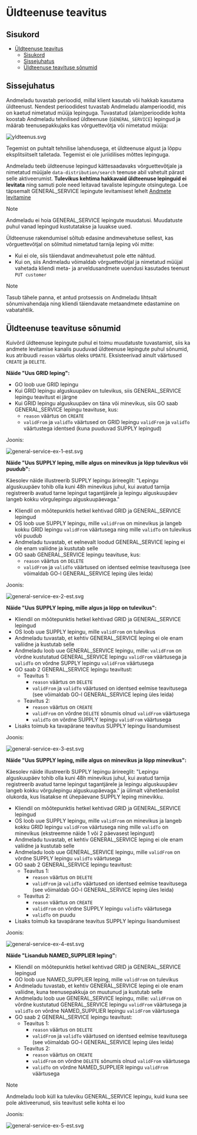 # Üldteenuse teavitus

## Sisukord

<!-- TOC -->
* [Üldteenuse teavitus](#üldteenuse-teavitus)
  * [Sisukord](#sisukord)
  * [Sissejuhatus](#sissejuhatus)
  * [Üldteenuse teavituse sõnumid](#üldteenuse-teavituse-sõnumid)
<!-- TOC -->

## Sissejuhatus

Andmeladu tuvastab perioodid, millal klient kasutab või hakkab kasutama üldteenust. Nendest perioodidest tuvastab Andmeladu alamperioodid, mis on kaetud nimetatud müüja lepinguga. 
Tuvastatud (alam)perioodide kohta koostab Andmeladu tehnilised üldteenuse (`GENERAL_SERVICE`) lepingud ja määrab teenusepakkujaks kas võrguettevõtja või nimetatud müüja:

![yldteenus.svg](../diagrams/general-service/yldteenus.svg)

Tegemist on puhtalt tehnilise lahendusega, et üldteenuse algust ja lõppu eksplitsiitselt talletada. Tegemist ei ole juriidilises mõttes lepinguga.

Andmeladu teeb üldteenuse lepingud kättesaadavaks võrguettevõtjale ja nimetatud müüjale `data-distribution/search` teenuse abil vahetult pärast selle aktiveerumist. **Tulevikus kehtima hakkavaid üldteenuse lepinguid ei levitata** ning samuti pole need leitavad tavaliste lepingute otsingutega. Loe täpsemalt GENERAL_SERVICE lepingute levitamisest lehelt [Andmete levitamine](30-andmete-levitamine.md)

> [!NOTE]
> Andmeladu ei hoia GENERAL_SERVICE lepingute muudatusi. Muudatuste puhul vanad lepingud kustutatakse ja luuakse uued.

Üldteenuse rakendumisel sõltub edasine andmevahetuse sellest, kas võrguettevõtjal on sõlmitud nimetatud tarnija leping või mitte:

- Kui ei ole, siis täiendavat andmevahetust pole ette nähtud.
- Kui on, siis Andmeladu võimaldab võrguettevõtjal ja nimetatud müüjal vahetada kliendi meta- ja arveldusandmete uuendusi kasutades teenust `PUT customer`

> [!NOTE]
> Tasub tähele panna, et antud protsessis on Andmeladu lihtsalt sõnumivahendaja ning kliendi täiendavate metaandmete edastamine on vabatahtlik.

## Üldteenuse teavituse sõnumid

Kuivõrd üldteenuse lepingute puhul ei toimu muudatuste tuvastamist, siis ka andmete levitamise kanalis puuduvad üldteenuse lepingute puhul sõnumid, kus atribuudi `reason` väärtus oleks `UPDATE`. Eksisteerivad ainult väärtused `CREATE` ja `DELETE`.

**Näide "Uus GRID leping":**

- GO loob uue GRID lepingu
- Kui GRID lepingu alguskuupäev on tulevikus, siis GENERAL_SERVICE lepingu teavitust ei järgne
- Kui GRID lepingu alguskuupäev on täna või minevikus, siis GO saab GENERAL_SERVICE lepingu teavituse, kus:
  - `reason` väärtus on `CREATE`
  - `validFrom` ja `validTo` väärtused on GRID lepingu `validFrom` ja `validTo` väärtustega identsed (kuna puuduvad SUPPLY lepingud)

Joonis:

![general-service-ex-1-est.svg](../diagrams/general-service/general-service-ex-1-est.svg)

**Näide "Uus SUPPLY leping, mille algus on minevikus ja lõpp tulevikus või puudub":**

Käesolev näide illustreerib SUPPLY lepingu ärireeglit: "Lepingu alguskuupäev tohib olla kuni 48h minevikus juhul, kui avatud tarnija registreerib avatud tarne lepingut tagantjärele ja lepingu alguskuupäev langeb kokku võrgulepingu alguskuupäevaga."

- Kliendil on mõõtepunktis hetkel kehtivad GRID ja GENERAL_SERVICE lepingud
- OS loob uue SUPPLY lepingu, mille `validFrom` on minevikus ja langeb kokku GRID lepingu `validFrom` väärtusega ning mille `validTo` on tulevikus või puudub
- Andmeladu tuvastab, et eelnevalt loodud GENERAL_SERVICE leping ei ole enam valiidne ja kustutab selle
- GO saab GENERAL_SERVICE lepingu teavituse, kus:
  - `reason` väärtus on `DELETE`
  - `validFrom` ja `validTo` väärtused on identsed eelmise teavitusega (see võimaldab GO-l GENERAL_SERVICE leping üles leida)

Joonis:

![general-service-ex-2-est.svg](../diagrams/general-service/general-service-ex-2-est.svg)

**Näide "Uus SUPPLY leping, mille algus ja lõpp on tulevikus":**

- Kliendil on mõõtepunktis hetkel kehtivad GRID ja GENERAL_SERVICE lepingud
- OS loob uue SUPPLY lepingu, mille `validFrom` on tulevikus
- Andmeladu tuvastab, et kehtiv GENERAL_SERVICE leping ei ole enam valiidne ja kustutab selle
- Andmeladu loob uue GENERAL_SERVICE lepingu, mille: `validFrom` on võrdne kustutatud GENERAL_SERVICE lepingu `validFrom` väärtusega ja `validTo` on võrdne SUPPLY lepingu `validFrom` väärtusega
- GO saab 2 GENERAL_SERVICE lepingu teavitust:
  - Teavitus 1:
    - `reason` väärtus on `DELETE`
    - `validFrom` ja `validTo` väärtused on identsed eelmise teavitusega (see võimaldab GO-l GENERAL_SERVICE leping üles leida)
  - Teavitus 2:
    - `reason` väärtus on `CREATE`
    - `validFrom` on võrdne `DELETE` sõnumis olnud `validFrom` väärtusega
    - `validTo` on võrdne SUPPLY lepingu `validFrom` väärtusega
- Lisaks toimub ka tavapärane teavitus SUPPLY lepingu lisandumisest

Joonis:

![general-service-ex-3-est.svg](../diagrams/general-service/general-service-ex-3-est.svg)

**Näide "Uus SUPPLY leping, mille algus on minevikus ja lõpp minevikus":**

Käesolev näide illustreerib SUPPLY lepingu ärireeglit: "Lepingu alguskuupäev tohib olla kuni 48h minevikus juhul, kui avatud tarnija registreerib avatud tarne lepingut tagantjärele ja lepingu alguskuupäev langeb kokku võrgulepingu alguskuupäevaga." ja ülimalt vähetõenäolist olukorda, kus lisatakse nt ühepäevane SUPPLY leping minevikku.

- Kliendil on mõõtepunktis hetkel kehtivad GRID ja GENERAL_SERVICE lepingud
- OS loob uue SUPPLY lepingu, mille `validFrom` on minevikus ja langeb kokku GRID lepingu `validFrom` väärtusega ning mille `validTo` on minevikus (ekstreemne näide 1 või 2 päevasest lepingust)
- Andmeladu tuvastab, et kehtiv GENERAL_SERVICE leping ei ole enam valiidne ja kustutab selle
- Andmeladu loob uue GENERAL_SERVICE lepingu, mille `validFrom` on võrdne SUPPLY lepingu `validTo` väärtusega
- GO saab 2 GENERAL_SERVICE lepingu teavitust:
  - Teavitus 1:
    - `reason` väärtus on `DELETE`
    - `validFrom` ja `validTo` väärtused on identsed eelmise teavitusega (see võimaldab GO-l GENERAL_SERVICE leping üles leida)
  - Teavitus 2:
    - `reason` väärtus on `CREATE`
    - `validFrom` on võrdne SUPPLY lepingu `validTo` väärtusega
    - `validTo` on puudu
- Lisaks toimub ka tavapärane teavitus SUPPLY lepingu lisandumisest

Joonis:

![general-service-ex-4-est.svg](../diagrams/general-service/general-service-ex-4-est.svg)

**Näide "Lisandub NAMED_SUPPLIER leping":**

- Kliendil on mõõtepunktis hetkel kehtivad GRID ja GENERAL_SERVICE lepingud
- GO loob uue NAMED_SUPPLIER leping, mille `validFrom` on tulevikus
- Andmeladu tuvastab, et kehtiv GENERAL_SERVICE leping ei ole enam valiidne, kuna teenusepakkuja on muutunud ja kustutab selle
- Andmeladu loob uue GENERAL_SERVICE lepingu, mille: `validFrom` on võrdne kustutatud GENERAL_SERVICE lepingu `validFrom` väärtusega ja `validTo` on võrdne NAMED_SUPPLIER lepingu `validFrom` väärtusega
- GO saab 2 GENERAL_SERVICE lepingu teavitust:
  - Teavitus 1:
    - `reason` väärtus on `DELETE`
    - `validFrom` ja `validTo` väärtused on identsed eelmise teavitusega (see võimaldab GO-l GENERAL_SERVICE leping üles leida)
  - Teavitus 2:
    - `reason` väärtus on `CREATE`
    - `validFrom` on võrdne `DELETE` sõnumis olnud `validFrom` väärtusega
    - `validTo` on võrdne NAMED_SUPPLIER lepingu `validFrom` väärtusega

> [!NOTE]
> Andmeladu loob küll ka tuleviku GENERAL_SERVICE lepingu, kuid kuna see pole aktiveerunud, siis teavitust selle kohta ei loo

Joonis:

![general-service-ex-5-est.svg](../diagrams/general-service/general-service-ex-5-est.svg)